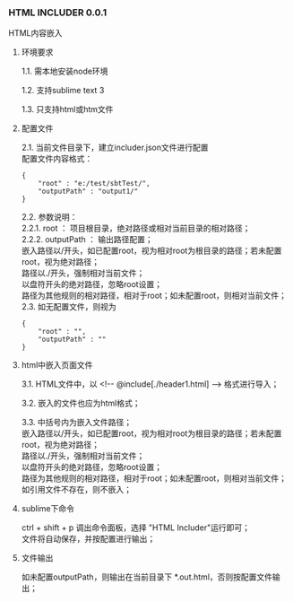 ### HTML INCLUDER 0.0.1 ###
HTML内容嵌入

1. 环境要求

	1.1. 需本地安装node环境

	1.2. 支持sublime text 3

	1.3. 只支持html或htm文件

2. 配置文件

	2.1. 当前文件目录下，建立includer.json文件进行配置  
	配置文件内容格式：
	```
    {
	    "root" : "e:/test/sbtTest/",
	    "outputPath" : "output1/"
    }
	```
	2.2. 参数说明：  
	2.2.1. root ： 项目根目录，绝对路径或相对当前目录的相对路径；  
	2.2.2. outputPath ： 输出路径配置；  
		嵌入路径以/开头，如已配置root，视为相对root为根目录的路径；若未配置root，视为绝对路径；  
		路径以./开头，强制相对当前文件；  
		以盘符开头的绝对路径，忽略root设置；  
		路径为其他规则的相对路径，相对于root；如未配置root，则相对当前文件；  
	2.3. 如无配置文件，则视为
	```
	{
	    "root" : "",
	    "outputPath" : ""
    }
	```
3. html中嵌入页面文件

	3.1. HTML文件中，以 \<!-- @include[./header1.html] --> 格式进行导入；

	3.2. 嵌入的文件也应为html格式；

	3.3. 中括号内为嵌入文件路径；  
		嵌入路径以/开头，如已配置root，视为相对root为根目录的路径；若未配置root，视为绝对路径；  
		路径以./开头，强制相对当前文件；  
		以盘符开头的绝对路径，忽略root设置；  
		路径为其他规则的相对路径，相对于root；如未配置root，则相对当前文件；  
		如引用文件不存在，则不嵌入；

4. sublime下命令

	ctrl + shift + p 调出命令面板，选择 "HTML Includer"运行即可；  
	文件将自动保存，并按配置进行输出；

5. 文件输出

	如未配置outputPath，则输出在当前目录下 *.out.html，否则按配置文件输出；